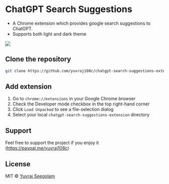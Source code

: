 # ChatGPT Search Suggestions

- A Chrome extension which provides google search suggestions to ChatGPT.
- Supports both light and dark theme

![](https://i.imgur.com/Y4Ow20Z.gif)

## Clone the repository

```bash
git clone https://github.com/yuvraj108c/chatgpt-search-suggestions-extension.git
```

## Add extension

1. Go to `chrome://extensions` in your Google Chrome browser
2. Check the Developer mode checkbox in the top right-hand corner
3. Click `Load Unpacked` to see a file-selection dialog
4. Select your local `chatgpt-search-suggestions-extension` directory

## Support

Feel free to support the project if you enjoy it (https://paypal.me/yuvraj108c)

## License

MIT © [Yuvraj Seegolam](https://github.com/yuvraj108c)
